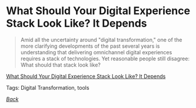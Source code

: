 # What Should Your Digital Experience Stack Look Like? It Depends

> Amid all the uncertainty around "digital transformation," one of the more clarifying developments of the past several years is understanding that delivering omnichannel digital experiences requires a stack of technologies. Yet reasonable people still disagree: What should that stack look like?

[What Should Your Digital Experience Stack Look Like? It Depends](https://www.cmswire.com/digital-experience/what-should-your-digital-experience-stack-look-like-it-depends/)

Tags: Digital Transformation, tools

[_Back_](../README.md)
